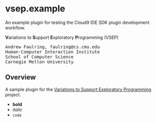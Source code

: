 vsep.example
============

An example plugin for testing the Cloud9 IDE SDK plugin development workflow.

**V**ariations to **S**upport **E**xploratory **P**rogramming (VSEP)

<pre>
Andrew Faulring, faulring@cs.cmu.edu
Human-Computer Interaction Institute
School of Computer Science
Carnegie Mellon University
</pre>

## Overview

A sample plugin for the [Variations to Support Exploratory Programming](http://www.exploratoryprogramming.org/) project.

* **bold**
* _italic_
* `code`
